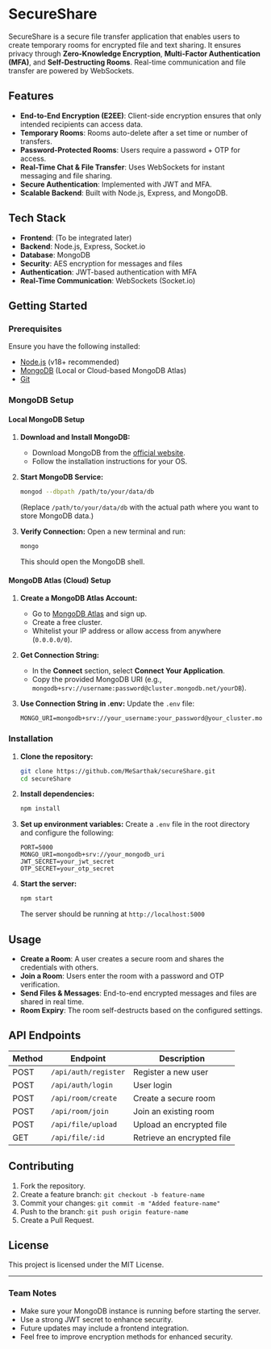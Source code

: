 # SecureShare

SecureShare is a secure file transfer application that enables users to create temporary rooms for encrypted file and text sharing. It ensures privacy through **Zero-Knowledge Encryption**, **Multi-Factor Authentication (MFA)**, and **Self-Destructing Rooms**. Real-time communication and file transfer are powered by WebSockets.

## Features
- **End-to-End Encryption (E2EE)**: Client-side encryption ensures that only intended recipients can access data.
- **Temporary Rooms**: Rooms auto-delete after a set time or number of transfers.
- **Password-Protected Rooms**: Users require a password + OTP for access.
- **Real-Time Chat & File Transfer**: Uses WebSockets for instant messaging and file sharing.
- **Secure Authentication**: Implemented with JWT and MFA.
- **Scalable Backend**: Built with Node.js, Express, and MongoDB.

## Tech Stack
- **Frontend**: (To be integrated later)
- **Backend**: Node.js, Express, Socket.io
- **Database**: MongoDB
- **Security**: AES encryption for messages and files
- **Authentication**: JWT-based authentication with MFA
- **Real-Time Communication**: WebSockets (Socket.io)

## Getting Started

### Prerequisites
Ensure you have the following installed:
- [Node.js](https://nodejs.org/en/download/) (v18+ recommended)
- [MongoDB](https://www.mongodb.com/try/download/community) (Local or Cloud-based MongoDB Atlas)
- [Git](https://git-scm.com/downloads)

### MongoDB Setup
#### Local MongoDB Setup
1. **Download and Install MongoDB:**
   - Download MongoDB from the [official website](https://www.mongodb.com/try/download/community).
   - Follow the installation instructions for your OS.

2. **Start MongoDB Service:**
   ```sh
   mongod --dbpath /path/to/your/data/db
   ```
   (Replace `/path/to/your/data/db` with the actual path where you want to store MongoDB data.)

3. **Verify Connection:**
   Open a new terminal and run:
   ```sh
   mongo
   ```
   This should open the MongoDB shell.

#### MongoDB Atlas (Cloud) Setup
1. **Create a MongoDB Atlas Account:**
   - Go to [MongoDB Atlas](https://www.mongodb.com/cloud/atlas) and sign up.
   - Create a free cluster.
   - Whitelist your IP address or allow access from anywhere (`0.0.0.0/0`).

2. **Get Connection String:**
   - In the **Connect** section, select **Connect Your Application**.
   - Copy the provided MongoDB URI (e.g., `mongodb+srv://username:password@cluster.mongodb.net/yourDB`).

3. **Use Connection String in .env:**
   Update the `.env` file:
   ```env
   MONGO_URI=mongodb+srv://your_username:your_password@your_cluster.mongodb.net/yourDB
   ```

### Installation

1. **Clone the repository:**
   ```sh
   git clone https://github.com/MeSarthak/secureShare.git
   cd secureShare
   ```

2. **Install dependencies:**
   ```sh
   npm install
   ```

3. **Set up environment variables:**
   Create a `.env` file in the root directory and configure the following:
   ```env
   PORT=5000
   MONGO_URI=mongodb+srv://your_mongodb_uri
   JWT_SECRET=your_jwt_secret
   OTP_SECRET=your_otp_secret
   ```

4. **Start the server:**
   ```sh
   npm start
   ```
   The server should be running at `http://localhost:5000`

## Usage
- **Create a Room**: A user creates a secure room and shares the credentials with others.
- **Join a Room**: Users enter the room with a password and OTP verification.
- **Send Files & Messages**: End-to-end encrypted messages and files are shared in real time.
- **Room Expiry**: The room self-destructs based on the configured settings.

## API Endpoints
| Method | Endpoint | Description |
|--------|----------|-------------|
| POST | `/api/auth/register` | Register a new user |
| POST | `/api/auth/login` | User login |
| POST | `/api/room/create` | Create a secure room |
| POST | `/api/room/join` | Join an existing room |
| POST | `/api/file/upload` | Upload an encrypted file |
| GET | `/api/file/:id` | Retrieve an encrypted file |

## Contributing
1. Fork the repository.
2. Create a feature branch: `git checkout -b feature-name`
3. Commit your changes: `git commit -m "Added feature-name"`
4. Push to the branch: `git push origin feature-name`
5. Create a Pull Request.

## License
This project is licensed under the MIT License.

---
### Team Notes
- Make sure your MongoDB instance is running before starting the server.
- Use a strong JWT secret to enhance security.
- Future updates may include a frontend integration.
- Feel free to improve encryption methods for enhanced security.

